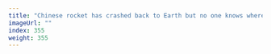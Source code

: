 ```yaml
---
title: "Chinese rocket has crashed back to Earth but no one knows where"
imageUrl: ""
index: 355
weight: 355
---
```

